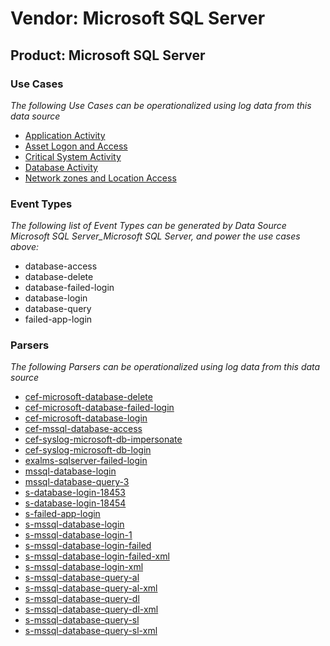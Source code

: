 Vendor: Microsoft SQL Server
============================
Product: Microsoft SQL Server
-----------------------------

### Use Cases

_The following Use Cases can be operationalized using log data from this data source_

* [Application Activity](../UseCases/usecase_application_activity.md)
* [Asset Logon and Access](../UseCases/usecase_asset_logon_and_access.md)
* [Critical System Activity](../UseCases/usecase_critical_system_activity.md)
* [Database Activity](../UseCases/usecase_database_activity.md)
* [Network zones and Location Access](../UseCases/usecase_network_zones_and_location_access.md)


### Event Types

_The following list of Event Types can be generated by Data Source Microsoft SQL Server_Microsoft SQL Server, and power the use cases above:_

- database-access
- database-delete
- database-failed-login
- database-login
- database-query
- failed-app-login


### Parsers

_The following Parsers can be operationalized using log data from this data source_

* [cef-microsoft-database-delete](../Parsers/parserContent_cef-microsoft-database-delete.md)
* [cef-microsoft-database-failed-login](../Parsers/parserContent_cef-microsoft-database-failed-login.md)
* [cef-microsoft-database-login](../Parsers/parserContent_cef-microsoft-database-login.md)
* [cef-mssql-database-access](../Parsers/parserContent_cef-mssql-database-access.md)
* [cef-syslog-microsoft-db-impersonate](../Parsers/parserContent_cef-syslog-microsoft-db-impersonate.md)
* [cef-syslog-microsoft-db-login](../Parsers/parserContent_cef-syslog-microsoft-db-login.md)
* [exalms-sqlserver-failed-login](../Parsers/parserContent_exalms-sqlserver-failed-login.md)
* [mssql-database-login](../Parsers/parserContent_mssql-database-login.md)
* [mssql-database-query-3](../Parsers/parserContent_mssql-database-query-3.md)
* [s-database-login-18453](../Parsers/parserContent_s-database-login-18453.md)
* [s-database-login-18454](../Parsers/parserContent_s-database-login-18454.md)
* [s-failed-app-login](../Parsers/parserContent_s-failed-app-login.md)
* [s-mssql-database-login](../Parsers/parserContent_s-mssql-database-login.md)
* [s-mssql-database-login-1](../Parsers/parserContent_s-mssql-database-login-1.md)
* [s-mssql-database-login-failed](../Parsers/parserContent_s-mssql-database-login-failed.md)
* [s-mssql-database-login-failed-xml](../Parsers/parserContent_s-mssql-database-login-failed-xml.md)
* [s-mssql-database-login-xml](../Parsers/parserContent_s-mssql-database-login-xml.md)
* [s-mssql-database-query-al](../Parsers/parserContent_s-mssql-database-query-al.md)
* [s-mssql-database-query-al-xml](../Parsers/parserContent_s-mssql-database-query-al-xml.md)
* [s-mssql-database-query-dl](../Parsers/parserContent_s-mssql-database-query-dl.md)
* [s-mssql-database-query-dl-xml](../Parsers/parserContent_s-mssql-database-query-dl-xml.md)
* [s-mssql-database-query-sl](../Parsers/parserContent_s-mssql-database-query-sl.md)
* [s-mssql-database-query-sl-xml](../Parsers/parserContent_s-mssql-database-query-sl-xml.md)
